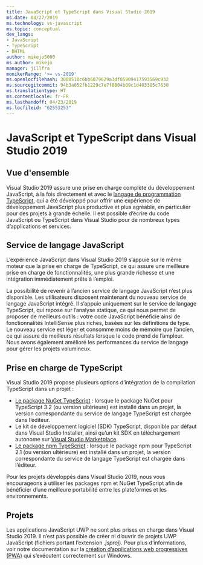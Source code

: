 ```yaml
---
title: JavaScript et TypeScript dans Visual Studio 2019
ms.date: 03/27/2019
ms.technology: vs-javascript
ms.topic: conceptual
dev_langs:
- JavaScript
- TypeScript
- DHTML
author: mikejo5000
ms.author: mikejo
manager: jillfra
monikerRange: '>= vs-2019'
ms.openlocfilehash: 3000510c6bb6079629a3df05909417593569c932
ms.sourcegitcommit: 94b3a052fb1229c7e7f8804b09c1d403385c7630
ms.translationtype: HT
ms.contentlocale: fr-FR
ms.lasthandoff: 04/23/2019
ms.locfileid: "62553253"
---
```

# <a name="javascript-and-typescript-in-visual-studio-2019"></a>JavaScript et TypeScript dans Visual Studio 2019

## <a name="overview"></a>Vue d'ensemble

Visual Studio 2019 assure une prise en charge complète du développement JavaScript, à la fois directement et avec le [langage de programmation TypeScript](http://www.typescriptlang.org), qui a été développé pour offrir une expérience de développement JavaScript plus productive et plus agréable, en particulier pour des projets à grande échelle. Il est possible d’écrire du code JavaScript ou TypeScript dans Visual Studio pour de nombreux types d’applications et services.

## <a name="javascript-language-service"></a>Service de langage JavaScript

L’expérience JavaScript dans Visual Studio 2019 s’appuie sur le même moteur que la prise en charge de TypeScript, ce qui assure une meilleure prise en charge de fonctionnalités, une plus grande richesse et une intégration immédiatement prête à l’emploi.

La possibilité de revenir à l’ancien service de langage JavaScript n’est plus disponible. Les utilisateurs disposent maintenant du nouveau service de langage JavaScript intégré. Il s’appuie uniquement sur le service de langage TypeScript, qui repose sur l’analyse statique, ce qui nous permet de proposer de meilleurs outils : votre code JavaScript bénéficie ainsi de fonctionnalités IntelliSense plus riches, basées sur les définitions de type. Le nouveau service est léger et consomme moins de mémoire que l’ancien, ce qui assure de meilleurs résultats lorsque le code prend de l’ampleur. Nous avons également amélioré les performances du service de langage pour gérer les projets volumineux.

## <a name="typescript-support"></a>Prise en charge de TypeScript

Visual Studio 2019 propose plusieurs options d’intégration de la compilation TypeScript dans un projet :

* [Le package NuGet TypeScript](https://www.nuget.org/packages/Microsoft.TypeScript.MSBuild) : lorsque le package NuGet pour TypeScript 3.2 (ou version ultérieure) est installé dans un projet, la version correspondante du service de langage TypeScript est chargée dans l’éditeur.
* Le kit de développement logiciel (SDK) TypeScript, disponible par défaut dans Visual Studio Installer, ainsi qu’un kit SDK en téléchargement autonome sur [Visual Studio Marketplace](https://marketplace.visualstudio.com/items?itemName=TypeScriptTeam.typescript-331-vs2017).
* [Le package npm TypeScript](https://www.npmjs.com/package/typescript) : lorsque le package npm pour TypeScript 2.1 (ou version ultérieure) est installé dans un projet, la version correspondante du service de langage TypeScript est chargée dans l’éditeur.

Pour les projets développés dans Visual Studio 2019, nous vous encourageons à utiliser les packages npm et NuGet TypeScript afin de bénéficier d’une meilleure portabilité entre les plateformes et les environnements.

## <a name="projects"></a>Projets

Les applications JavaScript UWP ne sont plus prises en charge dans Visual Studio 2019. Il n’est pas possible de créer ni d’ouvrir de projets UWP JavaScript (fichiers portant l’extension *.jsproj*). Pour plus d’informations, voir notre documentation sur la [création d’applications web progressives (PWA)](https://docs.microsoft.com/microsoft-edge/progressive-web-apps/get-started) qui s’exécutent correctement sur Windows.
